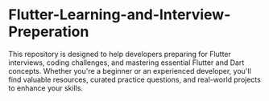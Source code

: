 # Flutter-Learning-and-Interview-Preperation
This repository is designed to help developers preparing for Flutter interviews, coding challenges, and mastering essential Flutter and Dart concepts. Whether you're a beginner or an experienced developer, you'll find valuable resources, curated practice questions, and real-world projects to enhance your skills.
